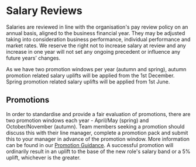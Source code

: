# Salary Reviews

Salaries are reviewed in line with the organisation's pay review policy on an annual basis, aligned to the business financial year. They may be adjusted taking into consideration business performance, individual performance and market rates. We reserve the right not to increase salary at review and any increase in one year will not set any ongoing precedent or influence any future years’ changes. 

As we have two promotion windows per year (autumn and spring), autumn promotion related salary uplifts will be applied from the 1st December. Spring promotion related salary uplifts will be applied from 1st June. 

## Promotions

In order to standardise and provide a fair evaluation of promotions, there are two promotion windows each year - April/May (spring) and October/November (autumn).
Team members seeking a promotion should discuss this with their line manager, complete a promotion pack and submit this to your manager in advance of the promotion window. More information can be found in our [Promotion Guidance](https://docs.google.com/document/d/1SU_vMpC2Bp3M1qLO6kvKwmyUN4GWjSnCnJVxrdLUv5U/edit).
A successful promotion will ordinarily result in an uplift to the base of the new role's salary band or a 5% uplift, whichever is the greater.
